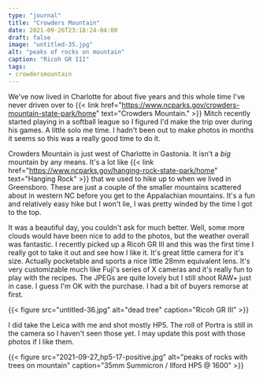 ```yaml
---
type: "journal"
title: "Crowders Mountain"
date: 2021-09-26T23:18:24-04:00
draft: false
image: "untitled-35.jpg"
alt: "peaks of rocks on mountain"
caption: "Ricoh GR III"
tags:
- crowdersmountain
---
```


We've now lived in Charlotte for about five years and this whole time I've never driven over to {{< link href="https://www.ncparks.gov/crowders-mountain-state-park/home" text="Crowders Mountain." >}} Mitch recently started playing in a softball league so I figured I'd make the trip over during his games. A little solo me time. I hadn't been out to make photos in months it seems so this was a really good time to do it.

Crowders Mountain is just west of Charlotte in Gastonia. It isn't a _big_ mountain by any means. It's a lot like {{< link href="https://www.ncparks.gov/hanging-rock-state-park/home" text="Hanging Rock" >}} that we used to hike up to when we lived in Greensboro. These are just a couple of the smaller mountains scattered about in western NC before you get to the Appalachian mountains. It's a fun and relatively easy hike but I won't lie, I was pretty winded by the time I got to the top.

It was a beautiful day, you couldn't ask for much better. Well, some more clouds would have been nice to add to the photos, but the weather overall was fantastic. I recently picked up a Ricoh GR III and this was the first time I really got to take it out and see how I like it. It's great little camera for it's size. Actually pocketable and sports a nice little 28mm equivalent lens. It's very customizable much like Fuji's series of X cameras and it's really fun to play with the recipes. The JPEGs are quite lovely but I still shoot RAW+ just in case. I guess I'm OK with the purchase. I had a bit of buyers remorse at first.

{{< figure src="untitled-36.jpg" alt="dead tree" caption="Ricoh GR III" >}}

I did take the Leica with me and shot mostly HP5. The roll of Portra is still in the camera so I haven't seen those yet. I may update this post with those photos if I like them.

{{< figure src="2021-09-27_hp5-17-positive.jpg" alt="peaks of rocks with trees on mountain" caption="35mm Summicron / Ilford HP5 @ 1600" >}}
